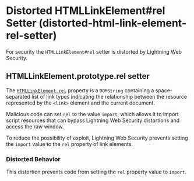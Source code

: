 # Distorted HTMLLinkElement#rel Setter (distorted-html-link-element-rel-setter)

For security the `HTMLLinkElement#rel` setter is distorted by Lightning Web Security.

<!-- START generated embed: @locker/distortion/src/HTMLLinkElement/docs/rel-setter.md -->
## HTMLLinkElement.prototype.rel setter

The [`HTMLLinkElement.rel`](https://developer.mozilla.org/en-US/docs/Web/API/HTMLLinkElement/rel) property is a `DOMString` containing a space-separated list of link types indicating the relationship between the resource represented by the `<link>` element and the current document.

Malicious code can set `rel` to the value `import`, which allows it to import script resources that can bypass Lightning Web Security distortions and access the raw window.

To reduce the possibility of exploit, Lightning Web Security prevents setting the `import` value to the `rel` property of link elements.

### Distorted Behavior

This distortion prevents code from setting the `rel` property value to `import`.
<!-- END generated embed, please keep comment -->
